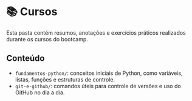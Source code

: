# 📚 Cursos

Esta pasta contém resumos, anotações e exercícios práticos realizados durante os cursos do bootcamp.

## Conteúdo

- `fundamentos-python/`: conceitos iniciais de Python, como variáveis, listas, funções e estruturas de controle.
- `git-e-github/`: comandos úteis para controle de versões e uso do GitHub no dia a dia.
